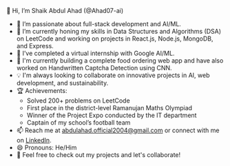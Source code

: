 👋 Hi, I’m Shaik Abdul Ahad (@Ahad07-ai)
- 👀 I’m passionate about full-stack development and AI/ML.
- 🌱 I’m currently honing my skills in Data Structures and Algorithms (DSA) on LeetCode and working on projects in React.js, Node.js, MongoDB, and Express.
- 💼 I’ve completed a virtual internship with Google AI/ML.
- 🚀 I'm currently building a complete food ordering web app and have also worked on Handwritten Captcha Detection using CNN.
- 💡 I'm always looking to collaborate on innovative projects in AI, web development, and sustainability.
- 🏆 Achievements: 
  - Solved 200+ problems on LeetCode
  - First place in the district-level Ramanujan Maths Olympiad
  - Winner of the Project Expo conducted by the IT department
  - Captain of my school’s football team
- 📫 Reach me at abdulahad.official2004@gmail.com or connect with me on [LinkedIn](https://www.linkedin.com/in/abdul-ahad-075942279?utm_source=share&utm_campaign=share_via&utm_content=profile&utm_medium=android_app).
- 😄 Pronouns: He/Him
- 🤝 Feel free to check out my projects and let's collaborate!

